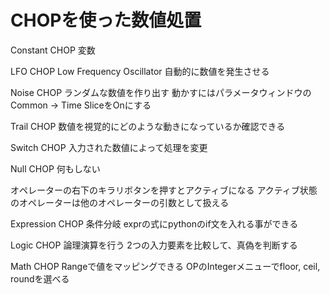 # CHOPを使った数値処置

Constant CHOP
変数

LFO CHOP
Low Frequency Oscillator
自動的に数値を発生させる

Noise CHOP
ランダムな数値を作り出す
動かすにはパラメータウィンドウのCommon -> Time SliceをOnにする

Trail CHOP
数値を視覚的にどのような動きになっているか確認できる

Switch CHOP
入力された数値によって処理を変更

Null CHOP
何もしない

オペレーターの右下のキラリボタンを押すとアクティブになる
アクティブ状態のオペレーターは他のオペレーターの引数として扱える

Expression CHOP
条件分岐
exprの式にpythonのif文を入れる事ができる

Logic CHOP
論理演算を行う
2つの入力要素を比較して、真偽を判断する

Math CHOP
Rangeで値をマッピングできる
OPのIntegerメニューでfloor, ceil, roundを選べる

